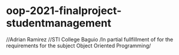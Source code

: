 # oop-2021-finalproject-studentmanagement
//Adrian Ramirez //STI College Baguio /In partial fullfillment of for the requirements for the subject Object Oriented Programming/
